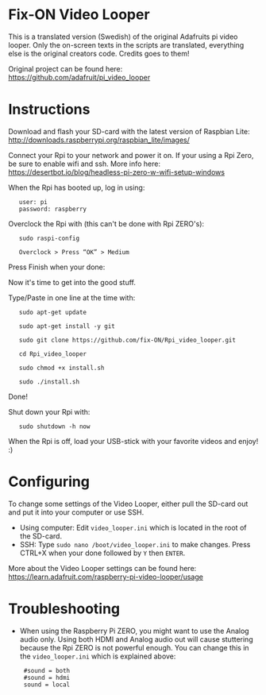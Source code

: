 
 
 
# Fix-ON Video Looper
This is a translated version (Swedish) of the original Adafruits pi video looper. Only the on-screen texts in the scripts are translated, everything else is the original creators code. Credits goes to them!

Original project can be found here: https://github.com/adafruit/pi_video_looper

# Instructions

Download and flash your SD-card with the latest version of Raspbian Lite: http://downloads.raspberrypi.org/raspbian_lite/images/

Connect your Rpi to your network and power it on. If your using a Rpi Zero, be sure to enable wifi and ssh. More info here: https://desertbot.io/blog/headless-pi-zero-w-wifi-setup-windows 

When the Rpi has booted up, log in using:

       user: pi
       password: raspberry 

Overclock the Rpi with (this can't be done with Rpi ZERO's):

       sudo raspi-config
    
       Overclock > Press “OK” > Medium
       
Press Finish when your done:

Now it's time to get into the good stuff. 

Type/Paste in one line at the time with: 

       sudo apt-get update
       
       sudo apt-get install -y git
       
       sudo git clone https://github.com/fix-ON/Rpi_video_looper.git
       
       cd Rpi_video_looper
       
       sudo chmod +x install.sh
       
       sudo ./install.sh
Done!

Shut down your Rpi with:

       sudo shutdown -h now
       
When the Rpi is off, load your USB-stick with your favorite videos and enjoy! :)


# Configuring

To change some settings of the Video Looper, either pull the SD-card out and put it into your computer or use SSH.

* Using computer: Edit `video_looper.ini` which is located in the root of the SD-card.
* SSH: Type `sudo nano /boot/video_looper.ini` to make changes. Press CTRL+X when your done followed by `Y` then `ENTER`.

More about the Video Looper settings can be found here: https://learn.adafruit.com/raspberry-pi-video-looper/usage
       
       
# Troubleshooting

* When using the Raspberry Pi ZERO, you might want to use the Analog audio only. Using both HDMI and Analog audio out will cause stuttering because the Rpi ZERO is not powerful enough. You can change this in the `video_looper.ini` which is explained above:

       #sound = both
       #sound = hdmi
       sound = local














